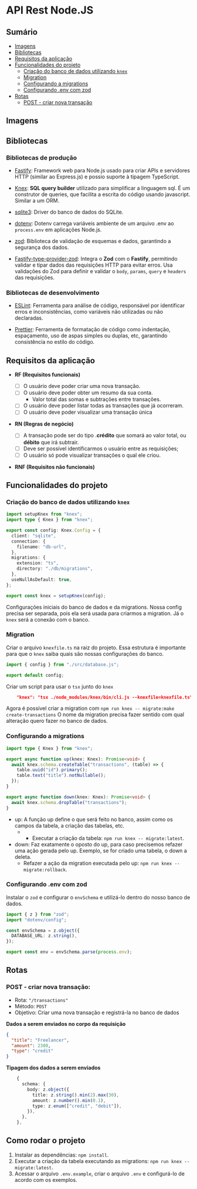 # API Rest Node.JS

## Sumário

- [Imagens](#imagens)
- [Bibliotecas](#bibliotecas)
- [Requisitos da aplicação](#requisitos-da-aplicação)
- [Funcionalidades do projeto](#funcionalidades-do-projeto)
  - [Criação do banco de dados utilizando `knex`](#criação-do-banco-de-dados-utilizando-knex)
  - [Migration](#migration)
  - [Configurando a migrations](#configurando-a-migrations)
  - [Configurando .env com zod](#configurando-env-com-zod)
- [Rotas](#rotas)
  - [POST - criar nova transação](#post---criar-nova-transação)

## Imagens

## Bibliotecas

### Bibliotecas de produção

- [Fastify](https://fastify.dev): Framework web para Node.js usado para criar APIs e servidores HTTP (similar ao Express.js) e possio suporte à tipagem TypeScript.

- [Knex](https://knexjs.org): **SQL query builder** utilizado para simplificar a linguagem sql. É um construtor de queries, que facilita a escrita do código usando javascript. Similar a um ORM.

- [sqlite3](https://www.sqlite.org): Driver do banco de dados do SQLite.

- [dotenv](https://www.npmjs.com/package/dotenv): Dotenv carrega variáveis ambiente de um arquivo .env ao `process.env` em aplicações Node.js.

- [zod](https://zod.dev/): Biblioteca de validação de esquemas e dados, garantindo a segurança dos dados.

- [Fastify-type-provider-zod](https://github.com/turkerdev/fastify-type-provider-zod): Integra o **Zod** com o **Fastify**, permitindo validar e tipar dados das requisições HTTP para evitar erros. Usa validações do Zod para definir e validar o `body`, `params`, `query` e `headers` das requisições.

### Bibliotecas de desenvolvimento

- [ESLint](https://eslint.org/): Ferramenta para análise de código, responsável por identificar erros e inconsistências, como variáveis não utilizadas ou não declaradas.

- [Prettier](https://prettier.io/): Ferramenta de formatação de código como indentação, espaçamento, uso de aspas simples ou duplas, etc, garantindo consistência no estilo do código.

## Requisitos da aplicação

- **RF (Requisitos funcionais)**

  - [ ] O usuário deve poder criar uma nova transação.
  - [ ] O usuário deve poder obter um resumo da sua conta.
    - Valor total das somas e subtrações entre transações.
  - [ ] O usuário deve poder listar todas as transações que já ocorreram.
  - [ ] O usuário deve poder visualizar uma transação única

- **RN (Regras de negócio)**

  - [ ] A transação pode ser do tipo .**crédito** que somará ao valor total, ou **débito** que irá subtrair.
  - [ ] Deve ser possível identificarmos o usuário entre as requisições;
  - [ ] O usuário só pode visualizar transações o qual ele criou.

- **RNF (Requisitos não funcionais)**

## Funcionalidades do projeto

### Criação do banco de dados utilizando `knex`

```ts
import setupKnex from "knex";
import type { Knex } from "knex";

export const config: Knex.Config = {
  client: "sqlite",
  connection: {
    filename: "db-url",
  },
  migrations: {
    extension: "ts",
    directory: "./db/migrations",
  },
  useNullAsDefault: true,
};

export const knex = setupKnex(config);
```

Configurações iniciais do banco de dados e da migrations. Nossa config precisa ser separada, pois ela será usada para criarmos a migration. Já o `knex` será a conexão com o banco.

### Migration

Criar o arquivo `knexfile.ts` na raiz do projeto. Essa estrutura é importante para que o `knex` saiba quais são nossas configurações do banco.

```ts
import { config } from "./src/database.js";

export default config;
```

Criar um script para usar o `tsx` junto do `knex`

```json
    "knex": "tsx ./node_modules/knex/bin/cli.js --knexfile=knexfile.ts"
```

Agora é possível criar a migration com `npm run knex -- migrate:make create-transactions`
O nome da migration precisa fazer sentido com qual alteração quero fazer no banco de dados.

### Configurando a migrations

```ts
import type { Knex } from "knex";

export async function up(knex: Knex): Promise<void> {
  await knex.schema.createTable("transactions", (table) => {
    table.uuid("id").primary();
    table.text("title").notNullable();
  });
}

export async function down(knex: Knex): Promise<void> {
  await knex.schema.dropTable("transactions");
}
```

- up: A função up define o que será feito no banco, assim como os campos da tabela, a criação das tabelas, etc.
  - - Executar a criação da tabela: `npm run knex -- migrate:latest`.
- down: Faz exatamente o oposto do up, para caso precisemos refazer uma ação gerada pelo up. Exemplo, se for criado uma tabela, o down a deleta.
  - Refazer a ação da migration executada pelo up: `npm run knex -- migrate:rollback`.

### Configurando .env com zod

Instalar o `zod` e configurar o `envSchema` e utilizá-lo dentro do nosso banco de dados.

```ts
import { z } from "zod";
import "dotenv/config";

const envSchema = z.object({
  DATABASE_URL: z.string(),
});

export const env = envSchema.parse(process.env);
```

## Rotas

### POST - criar nova transação:

- Rota: `"/transactions"`
- Método: `POST`
- Objetivo: Criar uma nova transação e registrá-la no banco de dados

**Dados a serem enviados no corpo da requisição**
```json
{
  "title": "Freelancer",
  "amount": 2300,
  "type": "credit"
}
```

**Tipagem dos dados a serem enviados**
```ts
    {
      schema: {
        body: z.object({
          title: z.string().min(2).max(30),
          amount: z.number().min(0.1),
          type: z.enum(["credit", "debit"]),
        }),
      },
    },
```

## Como rodar o projeto

1. Instalar as dependências: `npm install`.
2. Executar a criação da tabela executando as migrations: `npm run knex -- migrate:latest`.
3. Acessar o arquivo `.env.example`, criar o arquivo `.env` e configurá-lo de acordo com os exemplos.

